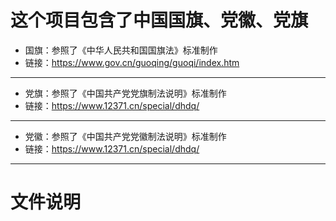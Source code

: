# 这个项目包含了中国国旗、党徽、党旗

* 国旗：参照了《中华人民共和国国旗法》标准制作
* 链接：https://www.gov.cn/guoqing/guoqi/index.htm
----

* 党旗：参照了《中国共产党党旗制法说明》标准制作
* 链接：https://www.12371.cn/special/dhdq/
----

* 党徽：参照了《中国共产党党徽制法说明》标准制作
* 链接：https://www.12371.cn/special/dhdq/
----

# 文件说明

